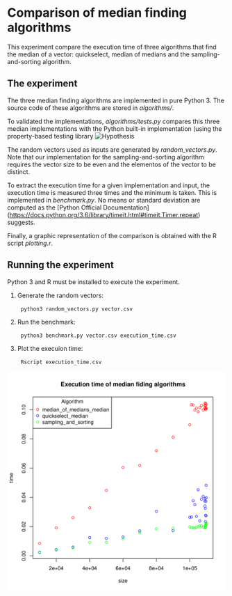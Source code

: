 # Comparison of median finding algorithms

This experiment compare the execution time of three algorithms that find the median of a vector: quickselect, median of medians and the sampling-and-sorting algorithm.

## The experiment

The three median finding algorithms are implemented in pure Python 3. The source code of these algorithms are stored in *algorithms/*.

To validated the implementations, *algorithms/tests.py* compares this three median implementations with the Python built-in implementation (using the property-based testing library ![Hypothesis](http://hypothesis.works/)

The random vectors used as inputs are generated by *random_vectors.py*.
Note that our implementation for the sampling-and-sorting algorithm requires the vector size to be even and the elementos of the vector to be distinct.

To extract the execution time for a given implementation and input, the execution time is measured three times and the minimum is taken. This is implemented in *benchmark.py*. No means or standard deviation are computed as the [Python Official Documentation] (https://docs.python.org/3.6/library/timeit.html#timeit.Timer.repeat) suggests.

Finally, a graphic representation of the comparison is obtained with the R script *plotting.r*.


## Running the experiment

Python 3 and R must be installed to execute the experiment.

1. Generate the random vectors:

        python3 random_vectors.py vector.csv

2. Run the benchmark:

        python3 benchmark.py vector.csv execution_time.csv

3. Plot the execuion time:

        Rscript execution_time.csv

![Execution time plot](results/plot.png)
